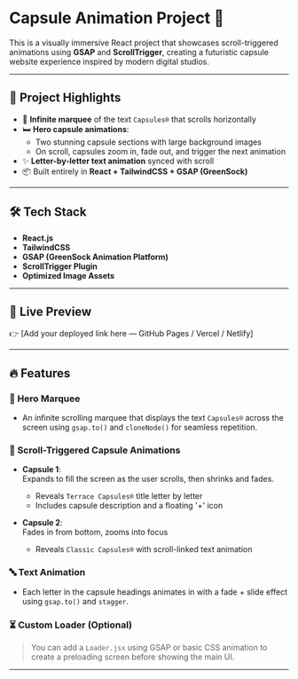 # Capsule Animation Project 🚀

This is a visually immersive React project that showcases scroll-triggered animations using **GSAP** and **ScrollTrigger**, creating a futuristic capsule website experience inspired by modern digital studios.

---

## 🧠 Project Highlights

- 🔁 **Infinite marquee** of the text `Capsules®` that scrolls horizontally
- 🛏️ **Hero capsule animations**:
  - Two stunning capsule sections with large background images
  - On scroll, capsules zoom in, fade out, and trigger the next animation
- ✨ **Letter-by-letter text animation** synced with scroll
- 📦 Built entirely in **React + TailwindCSS + GSAP (GreenSock)**

---

## 🛠 Tech Stack

- **React.js**
- **TailwindCSS**
- **GSAP (GreenSock Animation Platform)**
- **ScrollTrigger Plugin**
- **Optimized Image Assets**

---

## 📸 Live Preview

👉 [Add your deployed link here — GitHub Pages / Vercel / Netlify]

---

## 🔥 Features

### 🎥 Hero Marquee

- An infinite scrolling marquee that displays the text `Capsules®` across the screen using `gsap.to()` and `cloneNode()` for seamless repetition.

### 🪩 Scroll-Triggered Capsule Animations

- **Capsule 1**:  
  Expands to fill the screen as the user scrolls, then shrinks and fades.
  - Reveals `Terrace Capsules®` title letter by letter
  - Includes capsule description and a floating '+' icon

- **Capsule 2**:  
  Fades in from bottom, zooms into focus
  - Reveals `Classic Capsules®` with scroll-linked text animation

### 🔤 Text Animation

- Each letter in the capsule headings animates in with a fade + slide effect using `gsap.to()` and `stagger`.

### ⏳ Custom Loader (Optional)

> You can add a `Loader.jsx` using GSAP or basic CSS animation to create a preloading screen before showing the main UI.

---


